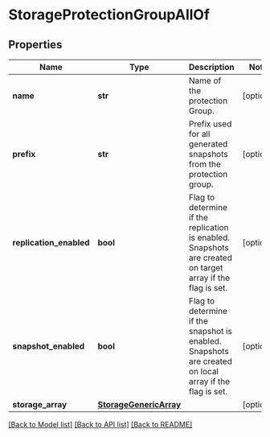 # StorageProtectionGroupAllOf

## Properties
Name | Type | Description | Notes
------------ | ------------- | ------------- | -------------
**name** | **str** | Name of the protection Group.   | [optional] 
**prefix** | **str** | Prefix used for all generated snapshots from the protection group.   | [optional] 
**replication_enabled** | **bool** | Flag to determine if the replication is enabled. Snapshots are created on target array if the flag is set.   | [optional] 
**snapshot_enabled** | **bool** | Flag to determine if the snapshot is enabled. Snapshots are created on local array if the flag is set.    | [optional] 
**storage_array** | [**StorageGenericArray**](.md) |  | [optional] 

[[Back to Model list]](../README.md#documentation-for-models) [[Back to API list]](../README.md#documentation-for-api-endpoints) [[Back to README]](../README.md)


